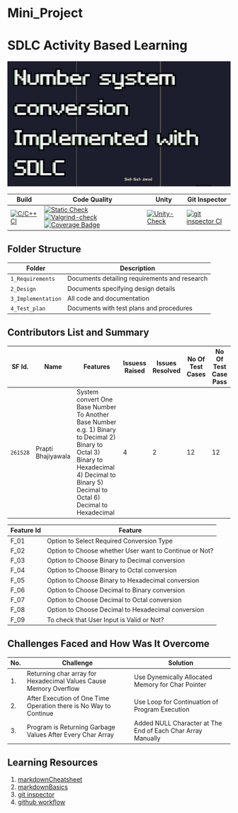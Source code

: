 # Mini_Project
# SDLC Activity Based Learning
![Banner](https://github.com/Prapti312/Mini_Project/blob/main/4_TestPlan/banner.png)



Build | Code Quality | Unity | Git Inspector
|---------|------------|-----------|----------------
[![C/C++ CI](https://github.com/Prapti312/Mini_Project/blob/main/.github/workflows/c-cpp.yml/badge.svg)](https://github.com/Prapti312/Mini_Project/blob/main/.github/workflows/c-cpp.yml)|[![Static Check](https://github.com/Prapti312/Mini_Project/blob/main/.github/workflows/c-cppcheck.yml/badge.svg)](https://github.com/Prapti312/Mini_Project/blob/main/.github/workflows/c-cppcheck.yml) [![Valgrind-check](https://github.com/Prapti312/Mini_Project/blob/main/.github/workflows/Dynamic-code-quality.yml/badge.svg)](https://github.com/Prapti312/Mini_Project/blob/main/.github/workflows/Dynamic-code-quality.yml)  [![Coverage Badge](https://github.com/Prapti312/Mini_Project/blob/main/.github/workflows/code-coverage.yml/badge.svg)](https://github.com/Prapti312/Mini_Project/blob/main/.github/workflows/code-coverage.yml)  | [![Unity-Check](https://github.com/Prapti312/Mini_Project/blob/main/.github/workflows/unity.yml/badge.svg)](https://github.com/Prapti312/Mini_Project/blob/main/.github/workflows/unity.yml) | [![git inspector CI](https://github.com/Prapti312/Mini_Project/blob/main/.github/workflows/gitinspector.yml/badge.svg)](https://github.com/Prapti312/Mini_Project/blob/main/.github/workflows/gitinspector.yml)



## Folder Structure
Folder             | Description
-------------------| -----------------------------------------
`1_Requirements`   | Documents detailing requirements and research
`2_Design`         | Documents specifying design details
`3_Implementation` | All code and documentation
`4_Test_plan`      | Documents with test plans and procedures

## Contributors List and Summary

SF Id. |  Name   |    Features    | Issuess Raised |Issues Resolved|No Of Test Cases|No Of Test Case Pass
-------|---------|----------------|----------------|---------------|-------------|--------------
`261528` | Prapti Bhajiyawala  | System convert One Base Number To Another Base Number e.g. 1) Binary to Decimal 2) Binary to Octal 3) Binary to Hexadecimal 4) Decimal to Binary 5) Decimal to Octal 6) Decimal to Hexadecimal| 4   | 2  |12  |12    
   
| Feature Id | Feature |
| -----------|---------|
|F_01| Option to Select Required Conversion Type |
|F_02| Option to Choose whether User want to Continue or Not? |
|F_03| Option to Choose Binary to Decimal conversion |
|F_04| Option to Choose Binary to Octal conversion |
|F_05| Option to Choose Binary to Hexadecimal conversion |
|F_06| Option to Choose Decimal to Binary conversion |
|F_07| Option to Choose Decimal to Octal conversion  |
|F_08| Option to Choose Decimal to Hexadecimal conversion  |
|F_09| To check that User Input is Valid or Not? |

## Challenges Faced and How Was It Overcome
| No. | Challenge | Solution
|-----|-----------|--------
|1. | Returning char array for Hexadecimal Values Cause Memory Overflow | Use Dynemically Allocated Memory for Char Pointer 
|2. | After Execution of One Time Operation there is No Way to Continue  | Use Loop for Continuation of Program Execution|
|3. | Program is Returning Garbage Values After Every Char Array | Added NULL Character at The End of Each Char Array Manually


## Learning Resources
1. [markdownCheatsheet](https://github.com/adam-p/markdown-here/wiki/Markdown-Cheatsheet)
2. [markdownBasics](https://guides.github.com/features/mastering-markdown/)
3. [git inspector](https://github.com/ejwa/gitinspector.git)
4. [github workflow](https://docs.github.com/en/actions/learn-github-action)
